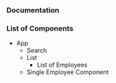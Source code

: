### Documentation

### List of Components

- App
  - Search
  - List
    - List of Employees
  - Single Employee Component
